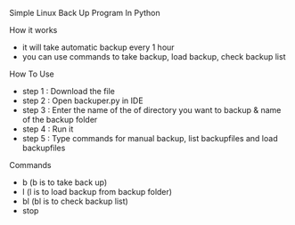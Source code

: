 Simple Linux Back Up Program In Python

How it works

- it will take automatic backup every 1 hour
- you can use commands to take backup, load backup, check backup list

How To Use

- step 1 : Download the file
- step 2 : Open backuper.py in IDE 
- step 3 : Enter the name of the of directory you want to backup & name of the backup folder
- step 4 : Run it
- step 5 : Type commands for manual backup, list backupfiles and load backupfiles

Commands

- b (b is to take back up)
- l <filename> (l is to load backup from backup folder)
- bl (bl is to check backup list)
- stop
